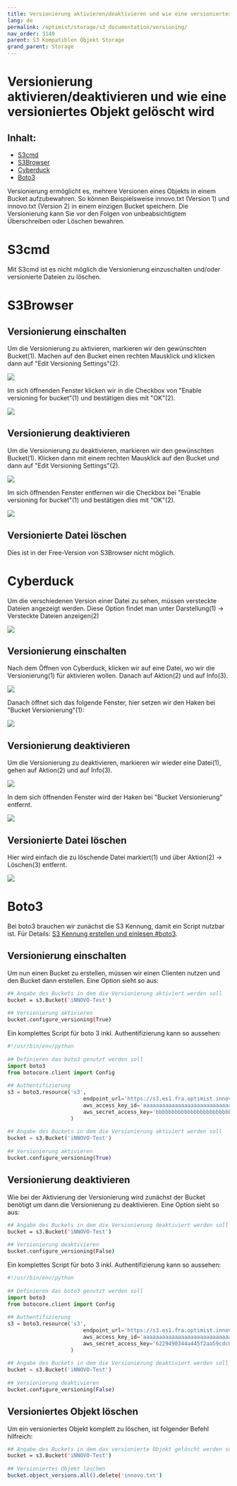 ```yaml
---
title: Versionierung aktivieren/deaktivieren und wie eine versioniertes Objekt gelöscht wird
lang: de
permalink: /optimist/storage/s3_documentation/versioning/
nav_order: 3140
parent: S3 Kompatiblen Objekt Storage
grand_parent: Storage
---
```


Versionierung aktivieren/deaktivieren und wie eine versioniertes Objekt gelöscht wird
=================================================

Inhalt:
---------
- [S3cmd](#s3cmd)
- [S3Browser](#s3browser)
- [Cyberduck](#cyberduck)
- [Boto3](#boto3)

Versionierung ermöglicht es, mehrere Versionen eines Objekts in einem Bucket aufzubewahren.
So können Beispielsweise innovo.txt (Version 1) und innovo.txt (Version 2) in einem einzigen Bucket speichern.
Die Versionierung kann Sie vor den Folgen von unbeabsichtigtem Überschreiben oder Löschen bewahren.

# S3cmd

Mit S3cmd ist es nicht möglich die Versionierung einzuschalten und/oder versionierte Dateien zu löschen.

# S3Browser

## Versionierung einschalten

Um die Versionierung zu aktivieren, markieren wir den gewünschten Bucket(1).
Machen auf den Bucket einen rechten Mausklick und klicken dann auf "Edit Versioning Settings"(2).

![](attachments/Versioning1.png)

Im sich öffnenden Fenster klicken wir in die Checkbox von "Enable versioning for bucket"(1) und bestätigen dies mit "OK"(2).

![](attachments/Versioning2.png)

## Versionierung deaktivieren

Um die Versionierung zu deaktivieren, markieren wir den gewünschten Bucket(1).
Klicken dann mit einem rechten Mausklick auf den Bucket und dann auf "Edit Versioning Settings"(2).

![](attachments/Versioning3.png)

Im sich öffnenden Fenster entfernen wir die Checkbox bei "Enable versioning for bucket"(1) und bestätigen dies mit "OK"(2).

![](attachments/Versioning4.png)

## Versionierte Datei löschen

Dies ist in der Free-Version von S3Browser nicht möglich.

# Cyberduck

Um die verschiedenen Version einer Datei zu sehen, müssen versteckte Dateien angezeigt werden.
Diese Option findet man unter Darstellung(1) → Versteckte Dateien anzeigen(2)

![](attachments/Versioning5.png)

## Versionierung einschalten

Nach dem Öffnen von Cyberduck, klicken wir auf eine Datei, wo wir die Versionierung(1) für aktivieren wollen.
Danach auf Aktion(2) und auf Info(3).

![](attachments/Versioning6.png)

Danach öffnet sich das folgende Fenster, hier setzen wir den Haken bei "Bucket Versionierung"(1):

![](attachments/Versioning7.png)

## Versionierung deaktivieren

Um die Versionierung zu deaktivieren, markieren wir wieder eine Datei(1), gehen auf Aktion(2) und auf Info(3).

![](attachments/Versioning8.png)

In dem sich öffnenden Fenster wird der Haken bei "Bucket Versionierung" entfernt.

![](attachments/Versioning9.png)

## Versionierte Datei löschen

Hier wird einfach die zu löschende Datei markiert(1) und über Aktion(2) → Löschen(3) entfernt.

![](attachments/Versioning10.png)

# Boto3

Bei boto3 brauchen wir zunächst die S3 Kennung, damit ein Script nutzbar ist. Für Details: [S3 Kennung erstellen und einlesen #boto3](/optimist/storage/s3_documentation/createanduses3credentials/#boto3).

## Versionierung einschalten

Um nun einen Bucket zu erstellen, müssen wir einen Clienten nutzen und den Bucket dann erstellen. 
Eine Option sieht so aus:

```bash
## Angabe des Buckets in dem die Versionierung aktiviert werden soll
bucket = s3.Bucket('iNNOVO-Test')
 
## Versionierung aktivieren
bucket.configure_versioning(True)
```

Ein komplettes Script für boto 3 inkl. Authentifizierung kann so aussehen:

```python
#!/usr/bin/env/python
 
## Definieren das boto3 genutzt werden soll
import boto3
from botocore.client import Config
 
## Authentifizierung
s3 = boto3.resource('s3',
                        endpoint_url='https://s3.es1.fra.optimist.innovo.cloud',
                        aws_access_key_id='aaaaaaaaaaaaaaaaaaaaaaaaaaaaaaa',
                        aws_secret_access_key='bbbbbbbbbbbbbbbbbbbbbbbbbbbbbbbb',
                    )
 
## Angabe des Buckets in dem die Versionierung aktiviert werden soll
bucket = s3.Bucket('iNNOVO-Test')
 
## Versionierung aktivieren
bucket.configure_versioning(True)
```

## Versionierung deaktivieren

Wie bei der Aktivierung der Versionierung wird zunächst der Bucket benötigt um dann die Versionierung zu deaktivieren. 
Eine Option sieht so aus:

```bash
## Angabe des Buckets in dem die Versionierung deaktiviert werden soll
bucket = s3.Bucket('iNNOVO-Test')
 
## Versionierung deaktivieren
bucket.configure_versioning(False)
``` 
Ein komplettes Script für boto 3 inkl. Authentifizierung kann so aussehen:

```python
#!/usr/bin/env/python
 
## Definieren das boto3 genutzt werden soll
import boto3
from botocore.client import Config
 
## Authentifizierung
s3 = boto3.resource('s3',
                        endpoint_url='https://s3.es1.fra.optimist.innovo.cloud',
                        aws_access_key_id='aaaaaaaaaaaaaaaaaaaaaaaaaaaaaaa',
                        aws_secret_access_key='6229490344a445f2aa59cdc0e53add88',
                    )
 
## Angabe des Buckets in dem die Versionierung deaktiviert werden soll
bucket = s3.Bucket('iNNOVO-Test')
 
## Versionierung deaktivieren
bucket.configure_versioning(False)
```

## Versioniertes Objekt löschen

Um ein versioniertes Objekt komplett zu löschen, ist folgender Befehl hilfreich:

```bash
## Angabe des Buckets in dem das versionierte Objekt gelöscht werden soll
bucket = s3.Bucket('iNNOVO-Test')
 
## Versioniertes Objekt löschen
bucket.object_versions.all().delete('innovo.txt')
```
